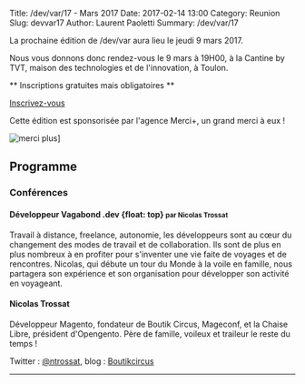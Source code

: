 Title: /dev/var/17 - Mars 2017
Date: 2017-02-14 13:00
Category: Reunion
Slug: devvar17
Author: Laurent Paoletti
Summary: /dev/var/17


La prochaine édition de /dev/var aura lieu le jeudi 9 mars 2017.

Nous vous donnons donc rendez-vous le 9 mars à 19H00, à la Cantine by TVT, maison des technologies et de l'innovation, à Toulon.

 ** Inscriptions gratuites mais obligatoires **

<a class="button" href="devvar17.eventbrite.fr">Inscrivez-vous</a>

 Cette édition est sponsorisée par l'agence Merci+, un grand merci à eux !

![merci plus](/images/devvar17/merci_plus.jpg)]

## Programme

### Conférences


#### Développeur Vagabond .dev {float: top} <small>par Nicolas Trossat</small>

Travail à distance, freelance, autonomie, les développeurs sont au cœur du changement des modes de travail et de collaboration. Ils sont de plus en plus nombreux à en profiter pour s'inventer une vie faite de voyages et de rencontres. Nicolas, qui débute un tour du Monde à la voile en famille, nous partagera son expérience et son organisation pour développer son activité en voyageant.

<h4 class='subheader'>Nicolas Trossat</h4>

Développeur Magento, fondateur de Boutik Circus, Mageconf, et la Chaise Libre, président d'Opengento. 
Père de famille, voileux et traileur le reste du temps !

Twitter :  [@ntrossat](http://twitter.com/ntrossat), blog :  [Boutikcircus](http://www.boutikcircus.com)

<hr>